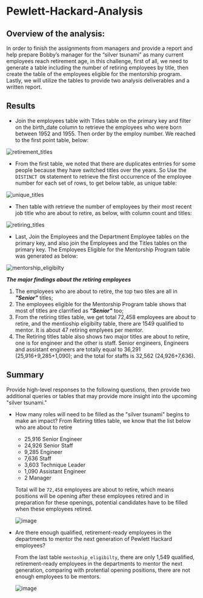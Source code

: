 # Pewlett-Hackard-Analysis
## Overview of the analysis: 
In order to finish the assignments from managers and provide a report and help prepare Bobby’s manager for the “silver tsunami” as many current employees reach retirement age, in this challenge, first of all, we need to generate a table including the number of retiring employees by title, then create the table of the employees eligible for the mentorship program. Lastly, we will utilize the tables to provide two analysis deliverables and a written report.

## Results 
- Join the employees table with Titles table on the primary key and filter on the birth_date column to retrieve the employees who were born between 1952 and 1955. Then order by the employ number. We reached to the first point table, below:

![retirement_titles](https://user-images.githubusercontent.com/103073631/170626765-0fca0024-f463-4eb3-a92d-083d2d90a4bc.png)

- From the first table, we noted that there are duplicates entrries for some people because they have switched titles over the years. So Use the ```DISTINCT ON``` statement to retrieve the first occurrence of the employee number for each set of rows, to get below table, as unique table:

![unique_titles](https://user-images.githubusercontent.com/103073631/170627231-5ef144ba-1ef7-4843-b6c3-a166e3a2b7dd.png)

- Then table with retrieve the number of employees by their most recent job title who are about to retire, as below, with column count and titles:

![retiring_titles](https://user-images.githubusercontent.com/103073631/170627427-180b7ab1-186e-40ca-9080-6f0b55443bc2.png)

- Last, Join the Employees and the Department Employee tables on the primary key, and also join the Employees and the Titles tables on the primary key. The Employees Eligible for the Mentorship Program table was generated as below:

![mentorship_eligibilty](https://user-images.githubusercontent.com/103073631/170627630-31b07278-5595-4512-be78-370c6cc1931d.png)

***The major findings about the retiring employees***

1. The employees who are about to retire, the top two tiles are all in ***"Senior"*** titles;
2. The employees eligible for the Mentorship Program table shows that most of titles are clarrified as ***"Senior"*** too; 
3. From the retiring titles table, we get total 72,458 employees are about to retire, and the mentioship eligibilty table, there are 1549 qualified to mentor. It is about 47 retiring emplyees per mentor.
4. The Retiring titles table also shows two major titles are about to retire, one is for engineer and the other is staff. Senior engineers, Engineers and assistant engineers are totally equal to 36,291 (25,916+9,285+1,090); and the total for staffs is 32,562 (24,926+7,636).

## Summary
Provide high-level responses to the following questions, then provide two additional queries or tables that may provide more insight into the upcoming "silver tsunami."
- How many roles will need to be filled as the "silver tsunami" begins to make an impact?
  From Retiring titles table, we know that the list below who are about to retire
    - 25,916 Senior Engineer
    - 24,926 Senior Staff
    - 9,285 Engineer
    - 7,636 Staff
    - 3,603 Technique Leader
    - 1,090 Assistant Engineer
    - 2 Manager
    
    Total will be ```72,458``` employees are about to retire, which means positions will be opening after these employees retired and in preparation for these openings, potential candidates have to be filled when these employees retired.
    
    ![image](https://user-images.githubusercontent.com/103073631/170628755-3b9f7adb-be45-45b9-9863-5f1c9323efa3.png) 

    
- Are there enough qualified, retirement-ready employees in the departments to mentor the next generation of Pewlett Hackard employees?
  
  From the last table ```mentoship_eligibilty```, there are only 1,549 qualified, retirement-ready employees in the departments to mentor the next generation, comparing with protential opening positions, there are not enough employees to be mentors.
  
  ![image](https://user-images.githubusercontent.com/103073631/170632796-7d47cf9a-4cd4-4092-a548-7db9b1c8c207.png)
